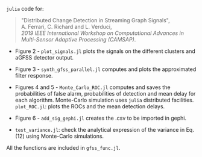 `julia` code for:

> "Distributed Change Detection in Streaming Graph Signals", <br />
> A. Ferrari, C. Richard and L. Verduci, <br />
> *2019 IEEE International Workshop on Computational Advances in Multi-Sensor Adaptive Processing (CAMSAP)*.


- Figure 2 -  `plot_signals.jl` plots the signals on the different clusters and aGFSS detector output.

- Figure 3 -  `synth_gfss_parallel.jl` computes and plots the approximated filter response. 
- Figures 4 and 5 -   `Monte_Carlo_ROC.jl` computes and saves the probabilities of false alarm, probabilities of detection and mean delay for each algorithm. Monte-Carlo simulation uses `julia` distributed facilities. `plot_ROC.jl`: plots the ROCs and the mean detection delays.
- Figure 6 -  `add_sig_gephi.jl` creates the .csv to be imported in gephi. 
- `test_variance.jl`: check the analytical expression of the variance in Eq. (12) using Monte-Carlo simulations.

All the functions are included in `gfss_func.jl`.
